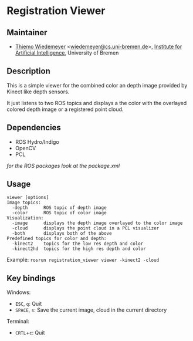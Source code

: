# Registration Viewer

## Maintainer

- [Thiemo Wiedemeyer](https://ai.uni-bremen.de/team/thiemo_wiedemeyer) <<wiedemeyer@cs.uni-bremen.de>>, [Institute for Artificial Intelligence](http://ai.uni-bremen.de/), University of Bremen

## Description

This is a simple viewer for the combined color an depth image provided by Kinect like depth sensors.

It just listens to two ROS topics and displays a the color with the overlayed colored depth image or a registered point cloud.

## Dependencies

- ROS Hydro/Indigo
- OpenCV
- PCL

*for the ROS packages look at the package.xml*

## Usage

```
viewer [options]
Image topics:
  -depth      ROS topic of depth image
  -color      ROS topic of color image
Visualization:
  -image      displays the depth image overlayed to the color image
  -cloud      displays the point cloud in a PCL visualizer
  -both       displays both of the above
Predefined topics for color and depth:
  -kinect2    topics for the low res depth and color
  -kinect2hd  topics for the high res depth and color
```

Example: `rosrun registration_viewer viewer -kinect2 -cloud`

## Key bindings

Windows:
- `ESC`, `q`: Quit
- `SPACE`, `s`: Save the current image, cloud in the current directory

Terminal:
- `CRTL`+`c`: Quit

